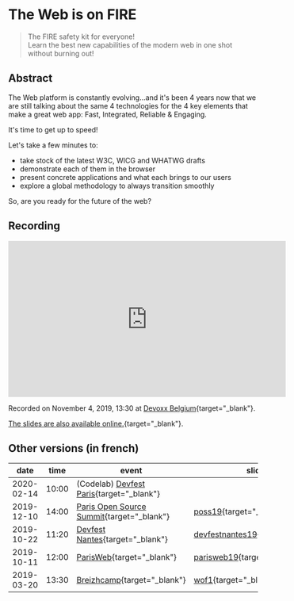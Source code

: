 # The Web is on FIRE

> The FIRE safety kit for everyone!\
> Learn the best new capabilities of the modern web in one shot without burning out!

## Abstract

The Web platform is constantly evolving...and it's been 4 years now that we are still talking about the same 4 technologies for the 4 key elements that make a great web app: Fast, Integrated, Reliable & Engaging.

It's time to get up to speed!

Let's take a few minutes to:

- take stock of the latest W3C, WICG and WHATWG drafts
- demonstrate each of them in the browser
- present concrete applications and what each brings to our users
- explore a global methodology to always transition smoothly

So, are you ready for the future of the web?

## Recording

<div class="video-16x9">
<iframe width="560" height="315" src="https://www.youtube-nocookie.com/embed/lfubOlz3JLI" frameborder="0" allow="accelerometer; autoplay; clipboard-write; encrypted-media; gyroscope; picture-in-picture" allowfullscreen></iframe>
</div>

Recorded on November 4, 2019, 13:30 at [Devoxx Belgium](https://devoxx.be/speaker-details/?id=50822){target="\_blank"}.

[The slides are also available online.](/slides/wof/devfestnantes19/index.html){target="\_blank"}.

## Other versions (in french)

<!-- prettier-ignore -->
| date | time  | event  | slides  | video  |
| ---- | ----- | ------ | ------- | ------ |
| 2020-02-14 | 10:00 | (Codelab) [Devfest Paris](https://devfest.gdgparis.com/sessions/the_web_is_still_on_f_i_r_e_workshop_/){target="\_blank"}
| 2019-12-10 | 14:00 | [Paris Open Source Summit](https://2019.opensourcesummit.paris/){target="\_blank"} | [poss19](/slides/wof/poss19/index.html){target="\_blank"}
| 2019-10-22 | 11:20 | [Devfest Nantes](https://devfest2019.gdgnantes.com/sessions/the_web_is_on__f_i_r_e________conference_/){target="\_blank"} | [devfestnantes19](/slides/wof/devfestnantes19/index.html){target="\_blank"} | [(:fr: fr) Youtube](https://youtu.be/_byWU9V4fXw){target="\_blank"} |
| 2019-10-11 | 12:00 | [ParisWeb](https://www.paris-web.fr/2019/conferences/the-web-is-on-fire.php){target="\_blank"} | [parisweb19](/slides/wof/parisweb19/index.html){target="\_blank"} | [(:fr: fr) Vimeo](https://vimeo.com/380989996){target="\_blank"} |
| 2019-03-20 | 13:30 | [Breizhcamp](https://2019.breizhcamp.org/conference/programme/){target="\_blank"} | [wof1](/slides/wof1/breizhcamp-2019.html){target="\_blank"} | [(:fr: fr) Youtube](https://youtu.be/OQ-dr-7pLaA){target="\_blank"} |
